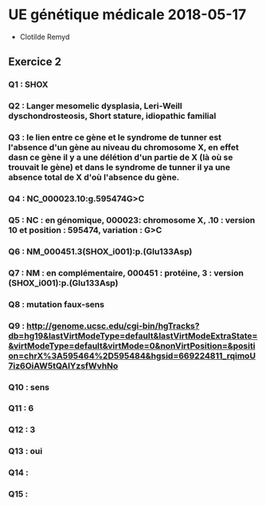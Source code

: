 # UE génétique médicale 2018-05-17
* Clotilde Remyd
## Exercice 2
### Q1 : SHOX
### Q2 : Langer mesomelic dysplasia, Leri-Weill dyschondrosteosis, Short stature, idiopathic familial 
### Q3 : le lien entre ce gène et le syndrome de tunner est l'absence d'un gène au niveau du chromosome X, en effet dasn ce gène il y a une délétion d'un partie de X (là où se trouvait le gène) et dans le syndrome de tunner il ya une absence total de X d'où l'absence du gène.
### Q4 : NC_000023.10:g.595474G>C
### Q5 : NC : en génomique, 000023: chromosome X, .10 : version 10 et position : 595474, variation : G>C
### Q6 : NM_000451.3(SHOX_i001):p.(Glu133Asp)
### Q7 : NM : en complémentaire, 000451 : protéine, 3 : version (SHOX_i001):p.(Glu133Asp)
### Q8 : mutation faux-sens
### Q9 : http://genome.ucsc.edu/cgi-bin/hgTracks?db=hg19&lastVirtModeType=default&lastVirtModeExtraState=&virtModeType=default&virtMode=0&nonVirtPosition=&position=chrX%3A595464%2D595484&hgsid=669224811_rqimoU7iz6OiAW5tQAlYzsfWvhNo
### Q10 : sens
### Q11 : 6
### Q12 : 3
### Q13 : oui
### Q14 :
### Q15 : 
